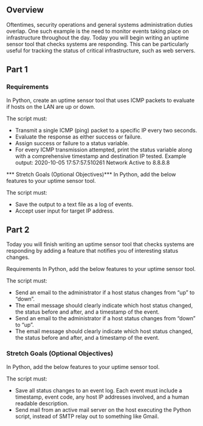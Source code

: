 ## Overview 
Oftentimes, security operations and general systems administration duties overlap. One such example is the need to monitor events taking place on infrastructure throughout the day. Today you will begin writing an uptime sensor tool that checks systems are responding. This can be particularly useful for tracking the status of critical infrastructure, such as web servers.

## Part 1
### Requirements
In Python, create an uptime sensor tool that uses ICMP packets to evaluate if hosts on the LAN are up or down.

The script must: 

* Transmit a single ICMP (ping) packet to a specific IP every two seconds.
* Evaluate the response as either success or failure.
* Assign success or failure to a status variable.
* For every ICMP transmission attempted, print the status variable along with a comprehensive timestamp and destination IP tested.
    Example output: 2020-10-05 17:57:57.510261 Network Active to 8.8.8.8 

*** Stretch Goals (Optional Objectives)***
In Python, add the below features to your uptime sensor tool.

The script must: 

* Save the output to a text file as a log of events.
* Accept user input for target IP address.


## Part 2
Today you will finish writing an uptime sensor tool that checks systems are responding by adding a feature that notifies you of interesting status changes.

Requirements
In Python, add the below features to your uptime sensor tool.

The script must:

* Send an email to the administrator if a host status changes from “up” to “down”.
* The email message should clearly indicate which host status changed, the status before and after, and a timestamp of the event.
* Send an email to the administrator if a host status changes from “down” to “up”.
* The email message should clearly indicate which host status changed, the status before and after, and a timestamp of the event.

### Stretch Goals (Optional Objectives)
In Python, add the below features to your uptime sensor tool.

The script must:

* Save all status changes to an event log. Each event must include a timestamp, event code, any host IP addresses involved, and a human readable description.
* Send mail from an active mail server on the host executing the Python script, instead of SMTP relay out to something like Gmail.
